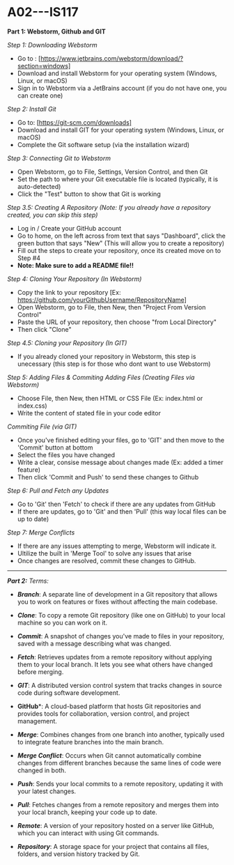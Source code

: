 # A02---IS117
**Part 1: Webstorm, Github and GIT**

*Step 1: Downloading Webstorm*
- Go to : [https://www.jetbrains.com/webstorm/download/?section=windows]
- Download and install Webstorm for your operating system (Windows, Linux, or macOS)
- Sign in to Webstorm via a JetBrains account (if you do not have one, you can create one)

*Step 2: Install Git*
- Go to: [https://git-scm.com/downloads]
- Download and install GIT for your operating system (Windows, Linux, or macOS)
- Complete the Git software setup (via the installation wizard)

*Step 3: Connecting Git to Webstorm*
- Open Webstorm, go to File, Settings, Version Control, and then Git
- Set the path to where your Git executable file is located (typically, it is auto-detected)
- Click the "Test" button to show that Git is working

_Step 3.5: Creating A Repository (Note: If you already have a repository created, you can skip this step)_
- Log in / Create your GitHub account
- Go to home, on the left across from text that says "Dashboard", click the green button that says "New" (This will allow you to create a repository)
- Fill out the steps to create your repository, once its created move on to Step #4
- **Note: Make sure to add a README file!!**

*Step 4: Cloning Your Repository (In Webstorm)*
- Copy the link to your repository [Ex: https://github.com/yourGithubUsername/RepositoryName]
- Open Webstorm, go to File, then New, then "Project From Version Control"
- Paste the URL of your repository, then choose "from Local Directory"
- Then click "Clone"

*Step 4.5: Cloning your Repository (In GIT)*
- If you already cloned your repository in Webstorm, this step is unecessary (this step is for those who dont want to use Webstorm)

*Step 5: Adding Files & Commiting*
*Adding Files (Creating Files via Webstorm)*
- Choose File, then New, then HTML or CSS File (Ex: index.html or index.css)
- Write the content of stated file in your code editor 

*Commiting File (via GIT)*
- Once you've finished editing your files, go to 'GIT' and then move to the 'Commit' button at bottom
- Select the files you have changed
- Write a clear, consise message about changes made (Ex: added a timer feature)
- Then click 'Commit and Push' to send these changes to Github

*Step 6: Pull and Fetch any Updates*
- Go to 'Git' then 'Fetch' to check if there are any updates from GitHub
- If there are updates, go to 'Git' and then 'Pull' (this way local files can be up to date)

*Step 7: Merge Conflicts*
- If there are any issues attempting to merge, Webstorm will indicate it.
- Ultilize the built in 'Merge Tool' to solve any issues that arise
- Once changes are resolved, commit these changes to GitHub.
_________________________________________________________________________________________________________________________________________________________________

***Part 2:***
_Terms:_
- ***Branch***: A separate line of development in a Git repository that allows you to work on features or fixes without affecting the main codebase.

- ***Clone***: To copy a remote Git repository (like one on GitHub) to your local machine so you can work on it.

- ***Commit***: A snapshot of changes you've made to files in your repository, saved with a message describing what was changed.

- ***Fetch***: Retrieves updates from a remote repository without applying them to your local branch. It lets you see what others have changed before merging.

- ***GIT***: A distributed version control system that tracks changes in source code during software development.

- **GitHub***: A cloud-based platform that hosts Git repositories and provides tools for collaboration, version control, and project management.

- ***Merge***: Combines changes from one branch into another, typically used to integrate feature branches into the main branch.

- ***Merge Conflict***: Occurs when Git cannot automatically combine changes from different branches because the same lines of code were changed in both.

- ***Push***: Sends your local commits to a remote repository, updating it with your latest changes.

- ***Pull***: Fetches changes from a remote repository and merges them into your local branch, keeping your code up to date.

- ***Remote***: A version of your repository hosted on a server like GitHub, which you can interact with using Git commands.

- ***Repository***: A storage space for your project that contains all files, folders, and version history tracked by Git.
